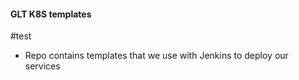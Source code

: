 #### GLT K8S templates
#test
- Repo contains templates that we use with Jenkins to deploy our services

